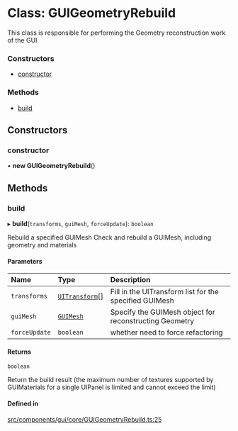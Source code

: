# Class: GUIGeometryRebuild

This class is responsible for performing the Geometry reconstruction work of the GUI

### Constructors

- [constructor](GUIGeometryRebuild.md#constructor)

### Methods

- [build](GUIGeometryRebuild.md#build)

## Constructors

### constructor

• **new GUIGeometryRebuild**()

## Methods

### build

▸ **build**(`transforms`, `guiMesh`, `forceUpdate`): `boolean`

Rebuild a specified GUIMesh
Check and rebuild a GUIMesh, including geometry and materials

#### Parameters

| Name | Type | Description |
| :------ | :------ | :------ |
| `transforms` | [`UITransform`](UITransform.md)[] | Fill in the UITransform list for the specified GUIMesh |
| `guiMesh` | [`GUIMesh`](GUIMesh.md) | Specify the GUIMesh object for reconstructing Geometry |
| `forceUpdate` | `boolean` | whether need to force refactoring |

#### Returns

`boolean`

Return the build result (the maximum number of textures supported by GUIMaterials for a single UIPanel is limited and cannot exceed the limit)

#### Defined in

[src/components/gui/core/GUIGeometryRebuild.ts:25](https://github.com/Orillusion/orillusion/blob/main/src/components/gui/core/GUIGeometryRebuild.ts#L25)
